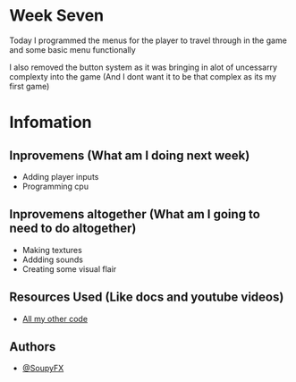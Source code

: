 # Week Seven
Today I programmed the menus for the player to travel through in the game and some basic menu functionally

I also removed the button system as it was bringing in alot of uncessarry complexty into the game (And I dont want it to be that complex as its my first game)


# Infomation
## Inprovemens (What am I doing next week)

- Adding player inputs
- Programming cpu

## Inprovemens altogether (What am I going to need to do altogether)

- Making textures
- Addding sounds
- Creating some visual flair

## Resources Used (Like docs and youtube videos)

- [All my other code](https://github.com/soupyfx/DofE_Programming_Pygame)

## Authors
- [@SoupyFX ](https://github.com/SoupyFX)
